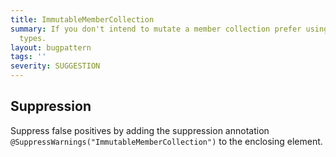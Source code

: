 ```yaml
---
title: ImmutableMemberCollection
summary: If you don't intend to mutate a member collection prefer using Immutable
  types.
layout: bugpattern
tags: ''
severity: SUGGESTION
---
```


<!--
*** AUTO-GENERATED, DO NOT MODIFY ***
To make changes, edit the @BugPattern annotation or the explanation in docs/bugpattern.
-->



## Suppression
Suppress false positives by adding the suppression annotation `@SuppressWarnings("ImmutableMemberCollection")` to the enclosing element.

